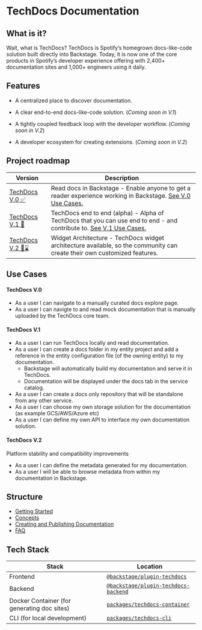 # TechDocs Documentation

## What is it?

<!-- Intro, backstory, etc.: -->

Wait, what is TechDocs? TechDocs is Spotify’s homegrown docs-like-code solution
built directly into Backstage. Today, it is now one of the core products in
Spotify’s developer experience offering with 2,400+ documentation sites and
1,000+ engineers using it daily.

## Features

- A centralized place to discover documentation.

- A clear end-to-end docs-like-code solution. (_Coming soon in V.1_)

- A tightly coupled feedback loop with the developer workflow. (_Coming soon in
  V.2_)

- A developer ecosystem for creating extensions. (_Coming soon in V.2_)

## Project roadmap

| Version                 | Description                                                                                                                           |
| ----------------------- | ------------------------------------------------------------------------------------------------------------------------------------- |
| [TechDocs V.0 ✅][v0]   | Read docs in Backstage - Enable anyone to get a reader experience working in Backstage. [See V.0 Use Cases.](./#techdocs-v0)          |
| [TechDocs V.1 🚧][v1]   | TechDocs end to end (alpha) - Alpha of TechDocs that you can use end to end - and contribute to. [See V.1 Use Cases.](./#techdocs-v1) |
| [TechDocs V.2 🔮⌛][v2] | Widget Architecture - TechDocs widget architecture available, so the community can create their own customized features.              |

[v0]: https://github.com/spotify/backstage/milestone/15
[v1]: https://github.com/spotify/backstage/milestone/16
[v2]: https://github.com/spotify/backstage/milestone/17

## Use Cases

#### TechDocs V.0

- As a user I can navigate to a manually curated docs explore page.
- As a user I can navigte to and read mock documentation that is manually
  uploaded by the TechDocs core team.

#### TechDocs V.1

- As a user I can run TechDocs locally and read documentation.
- As a user I can create a docs folder in my entity project and add a reference
  in the entity configuration file (of the owning entity) to my documentation.
  - Backstage will automatically build my documentation and serve it in
    TechDocs.
  - Documentation will be displayed under the docs tab in the service catalog.
- As a user I can create a docs only repository that will be standalone from any
  other service.
- As a user I can choose my own storage solution for the documentation (as
  example GCS/AWS/Azure etc)
- As a user I can define my own API to interface my own documentation solution.

#### TechDocs V.2

Platform stability and compatibility improvements

- As a user I can define the metadata generated for my documentation.
- As a user I will be able to browse metadata from within my documentation in
  Backstage.

## Structure

- [Getting Started]
- [Concepts]
- [Creating and Publishing Documentation]
- [FAQ]

## Tech Stack

| Stack                                       | Location                                                 |
| ------------------------------------------- | -------------------------------------------------------- |
| Frontend                                    | [`@backstage/plugin-techdocs`][techdocs/frontend]        |
| Backend                                     | [`@backstage/plugin-techdocs-backend`][techdocs/backend] |
| Docker Container (for generating doc sites) | [`packages/techdocs-container`][techdocs/container]      |
| CLI (for local development)                 | [`packages/techdocs-cli`][techdocs/cli]                  |

[getting started]: getting-started.md
[concepts]: concepts.md
[creating and publishing documentation]: creating-and-publishing.md
[faq]: FAQ.md 'Frequently asked questions'
[techdocs/frontend]:
  https://github.com/spotify/backstage/blob/master/plugins/techdocs
[techdocs/backend]:
  https://github.com/spotify/backstage/blob/master/plugins/techdocs-backend
[techdocs/container]:
  https://github.com/spotify/backstage/blob/master/packages/techdocs-container
[techdocs/cli]:
  https://github.com/spotify/backstage/blob/master/packages/techdocs-cli
